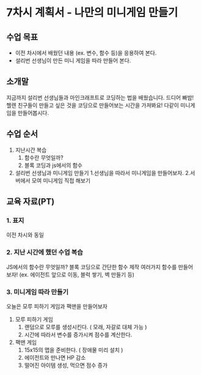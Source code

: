 # 7차시 계획서 - 나만의 미니게임 만들기

## 수업 목표

* 이전 차시에서 배웠던 내용 (ex. 변수, 함수 등)을 응용하여 본다.
* 설리번 선생님이 만든 미니 게임을 따라 만들어 본다.

## 소개말

지금까지 설리번 선생님들과 마인크래프트로 코딩하는 법을 배웠습니다.
드디어 빠밤! 헬렌 친구들이 만들고 싶은 것을 코딩으로 만들어보는 시간을 가져봐요!
다같이 미니게임을 만들어봅시다.

## 수업 순서

1. 지난시간 복습
    1. 함수란 무엇일까?
    2. 블록 코딩과 js에서의 함수
2. 설리번 선생님과 미니게임 만들기
    1.선생님을 따라서 미니게임을 만들어보자.
    2.서버에서 모여 미니게임 직접 해보기

## 교육 자료(PT)

### 1. 표지

이전 차시와 동일

### 2. 지난 시간에 했던 수업 복습

JS에서의 함수란 무엇일까?
블록 코딩으로 간단한 함수 제작
여러가지 함수를 만들어 보자! (ex. 에이전트 앞으로 이동, 블럭 쌓기, 벽 만들기 등)

### 3. 미니게임 따라 만들기

오늘은 모루 피하기 게임과 팩맨을 만들어보자

1. 모루 피하기 게임
    1. 랜덤으로 모루를 생성시킨다. ( 모래, 자갈로 대체 가능 )
    2. 시간에 따라서 변수를 증가시켜 점수를 계산한다.
2. 팩맨 게임
    1. 15x15의 맵을 준비한다. ( 장애물 미리 설치 )
    2. 에이전트와 만나면 HP 감소
    3. 떨어진 아이템 생성, 먹으면 점수 증가
